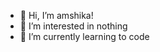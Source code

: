 - 👋 Hi, I’m amshika!
- 👀 I’m interested in nothing 
- 🌱 I’m currently learning to code
  

<!---
Calista2628/Calista2628 is a ✨ special ✨ repository because its `README.md` (this file) appears on your GitHub profile.
You can click the Preview link to take a look at your changes.
--->
